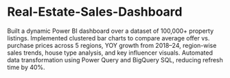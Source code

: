 # Real-Estate-Sales-Dashboard
Built a dynamic Power BI dashboard over a dataset of 100,000+ property listings.
Implemented clustered bar charts to compare average offer vs. purchase prices across 5 regions, YOY growth from 2018–24, region-wise sales trends, house type analysis, and key influencer visuals.
Automated data transformation using Power Query and BigQuery SQL, reducing refresh time by 40%.
